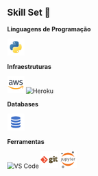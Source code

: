 
## Skill Set :muscle:

**Linguagens de Programação**

<img title="Python" alt="Python" width="40px" src="https://raw.githubusercontent.com/github/explore/master/topics/python/python.png" />


**Infraestruturas**

<img title="AWS" alt="AWS" width="40px" src="https://raw.githubusercontent.com/github/explore/main/topics/aws/aws.png">   <img title="Heroku" alt="Heroku" width="40px" src="https://img.icons8.com/color/48/000000/heroku.png">


**Databases**

<img title="SQL" alt="SQL" width="40px" src="https://raw.githubusercontent.com/github/explore/master/topics/sql/sql.png">

**Ferramentas**

<img title="VS Code" alt="VS Code" width="40px" src="https://img.icons8.com/fluent/48/000000/visual-studio-code-2019.png">        <img title="git" alt="git" width="40px" src="https://raw.githubusercontent.com/github/explore/master/topics/git/git.png">            <img title="Jupyter Notebook" alt="Jupyter" width="40px" src="https://raw.githubusercontent.com/github/explore/master/topics/jupyter-notebook/jupyter-notebook.png">
<br>



